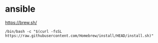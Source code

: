 # ansible

https://brew.sh/
``` install brew
/bin/bash -c "$(curl -fsSL https://raw.githubusercontent.com/Homebrew/install/HEAD/install.sh)"

```


